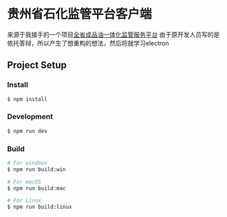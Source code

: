 # 贵州省石化监管平台客户端

来源于我接手的一个项目[全省成品油一体化监管服务平台](117.175.182.152:40004)
由于原开发人员写的是依托答辩，所以产生了想重构的想法，然后将就学习electron

## Project Setup

### Install

```bash
$ npm install
```

### Development

```bash
$ npm run dev
```

### Build

```bash
# For windows
$ npm run build:win

# For macOS
$ npm run build:mac

# For Linux
$ npm run build:linux
```
